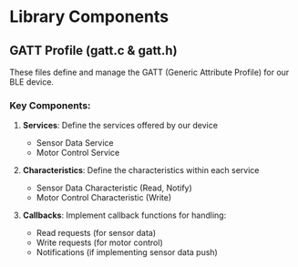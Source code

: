 # Library Components

## GATT Profile (gatt.c & gatt.h)

These files define and manage the GATT (Generic Attribute Profile) for our BLE device.
### Key Components:

1. **Services**: Define the services offered by our device
   - Sensor Data Service
   - Motor Control Service

2. **Characteristics**: Define the characteristics within each service
   - Sensor Data Characteristic (Read, Notify)
   - Motor Control Characteristic (Write)

3. **Callbacks**: Implement callback functions for handling:
   - Read requests (for sensor data)
   - Write requests (for motor control)
   - Notifications (if implementing sensor data push)